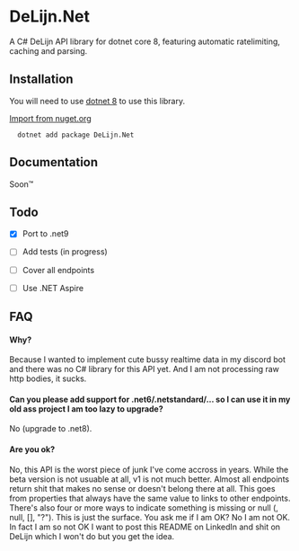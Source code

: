 
# DeLijn.Net

A C# DeLijn API library for dotnet core 8, featuring automatic ratelimiting, caching and parsing.


## Installation

You will need to use [dotnet 8](https://dotnet.microsoft.com/en-us/download/dotnet/8.0) to use this library.


[Import from nuget.org](https://www.nuget.org/packages/DeLijn.Net/)

```
  dotnet add package DeLijn.Net
```
    
## Documentation

Soon™

## Todo
- [x] Port to .net9
- [ ] Add tests (in progress)
- [ ] Cover all endpoints
- [ ] Use .NET Aspire


## FAQ

#### Why?

Because I wanted to implement cute bussy realtime data in my discord bot and there was no C# library for this API yet. And I am not processing raw http bodies, it sucks.

#### Can you please add support for .net6/.netstandard/... so I can use it in my old ass project I am too lazy to upgrade?

No (upgrade to .net8).

#### Are you ok?

No, this API is the worst piece of junk I've come accross in years. While the beta version is not usuable at all, v1 is not much better. Almost all endpoints return shit that makes no sense or doesn't belong there at all. This goes from properties that always have the same value to links to other endpoints. There's also four or more ways to indicate something is missing or null (<not present>, null, [], "?"). This is just the surface. You ask me if I am OK? No I am not OK. In fact I am so not OK I want to post this README on LinkedIn and shit on DeLijn which I won't do but you get the idea.
